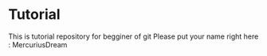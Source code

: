 # Tutorial
This is tutorial repository for begginer of git
Please put your name right here : MercuriusDream